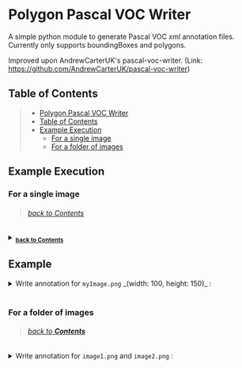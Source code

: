 # Polygon Pascal VOC Writer

A simple python module to generate Pascal VOC xml annotation files. Currently only supports boundingBoxes and polygons.

Improved upon AndrewCarterUK's pascal-voc-writer. (Link: <https://github.com/AndrewCarterUK/pascal-voc-writer>)

## Table of Contents

>- [Polygon Pascal VOC Writer](#Polygon-Pascal-VOC-Writer)
>- [Table of Contents](#Table-of-Contents)
>- [Example Execution](#Example-Execution)
>   - [For a single image](#For-a-single-image)
>   - [For a folder of images](#For-a-folder-of-images)

## Example Execution

### For a single image
> ###### [back to Contents](https://github.com/EvitanRelta/git_tutorial#Table-of-Contents)

<details>
<summary>
<sub><a href="#Table-of-Contents"><strong>back to Contents</strong></a></sub>
<h2>Example</h2>
</summary>
</details>

<details>
  <summary>Write annotation for <code>myImage.png</code> _(width: 100, height: 150)_ :</summary>
  
  ```python
images_dir = r"dir\images\"
annotations_dir = r"dir\annotations\"
image_name = "myImage.png"
writer = VocWriter(images_dir, annotations_dir, image_name)

box_name = "myLabelBox"
xmin, ymin, xmax, ymax = 1, 2, 3, 4
writer.addBndBox(box_name, xmin, ymin, xmax, ymax)

polygon_name = "myPolygon"
vertices = [
    [1, 2],
    [3, 4],
    [5, 6]
]
writer.addPolygon("myPolygon", vertices)

writer.save()
```

<br>

Output file, `dir\annotation\myImage.xml` :

```xml
<annotation>
    <folder>images</folder>    
    <filename>myImage.png</filename>
    <path>dir\images\myImage.png</path>
    <source>
        <database>Unknown</database>
    </source>
    <size>
        <width>100</width>
        <height>150</height>
        <depth>3</depth>
    </size>
    <segmented>0</segmented>
    <object>
        <name>myLabelBox</name>
        <pose>Unspecified</pose>
        <truncated>0</truncated>
        <difficult>0</difficult>
        <bndbox>
            <xmin>1</xmin>
            <ymin>2</ymin>
            <xmax>3</xmax>
            <ymax>4</ymax>
        </bndbox>
    </object>
    <object>
        <name>myPolygon</name>
        <pose>Unspecified</pose>
        <truncated>0</truncated>
        <difficult>0</difficult>
        <polygon>
            <x1>1</x1>
            <y1>2</y1>
            <x2>3</x2>
            <y2>4</y2>
            <x3>5</x3>
            <y3>6</y3>
        </polygon>
        <bndbox>
            <xmin>1</xmin>
            <ymin>2</ymin>
            <xmax>5</xmax>
            <ymax>6</ymax>
        </bndbox>
    </object>
</annotation>
```
  
</details>

<br>

### For a folder of images
> ###### [back to **_Contents_**](https://github.com/EvitanRelta/git_tutorial#Table-of-Contents)

<details>
  <summary>Write annotation for <code>image1.png</code> and <code>image2.png</code> :</summary>

```python
images_dir = r"dir\images\"
annotations_dir = r"dir\annotations\"
writer = VocWriter(images_dir, annotations_dir, "")

list_of_annotations = [
    {"image_name" : "image1.png",
     "polygon" : [[1, 2], [3, 4], [5, 6]]},
    {"image_name" : "image2.png",
     "polygon" : [[7, 8], [9, 10], [11, 12]]}
]
for annotation in list_of_annotations:
    writer.nextImage(annotation["image_name"])
    writer.addPolygon("polygon_name", annotation["polygon"])
    writer.save()
```

<br>

Resulting directories: 
```
dir
├── images
|   ├── image1.png
|   └── image2.png
└── annotations
    ├── image1.xml
    ├── image2.xml
```

</details>
